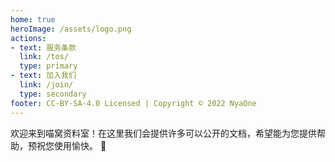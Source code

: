 ```yaml
---
home: true
heroImage: /assets/logo.png
actions:
- text: 服务条款
  link: /tos/
  type: primary
- text: 加入我们
  link: /join/
  type: secondary
footer: CC-BY-SA-4.0 Licensed | Copyright © 2022 NyaOne
---
```


欢迎来到喵窝资料室！在这里我们会提供许多可以公开的文档，希望能为您提供帮助，预祝您使用愉快。 :tada:
